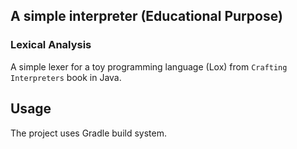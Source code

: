 ## A simple interpreter (Educational Purpose)

### Lexical Analysis
A simple lexer for a toy programming language (Lox) from `Crafting Interpreters` book in Java.

## Usage
The project uses Gradle build system.
